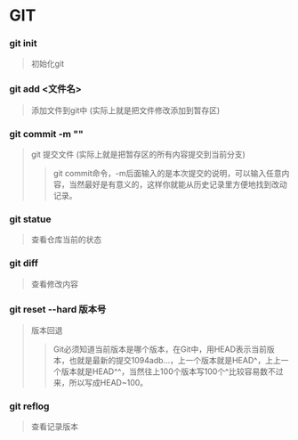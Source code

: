 # GIT
### git init
> 初始化git

### git add <文件名>
> 添加文件到git中 (实际上就是把文件修改添加到暂存区)

### git commit -m ""
> git 提交文件 (实际上就是把暂存区的所有内容提交到当前分支)
>>git commit命令，-m后面输入的是本次提交的说明，可以输入任意内容，当然最好是有意义的，这样你就能从历史记录里方便地找到改动记录。

### git statue
> 查看仓库当前的状态

### git diff
> 查看修改内容

### git reset --hard 版本号
> 版本回退
>> Git必须知道当前版本是哪个版本，在Git中，用HEAD表示当前版本，也就是最新的提交1094adb...，上一个版本就是HEAD^，上上一个版本就是HEAD^^，当然往上100个版本写100个^比较容易数不过来，所以写成HEAD~100。

### git reflog
> 查看记录版本